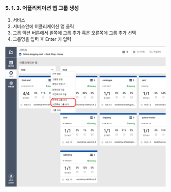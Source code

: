 ### 5. 1. 3. 어플리케이션 맵 그룹 생성

1. 서비스
2. 서비스안에 어플리케이션 맵 클릭
3. 그룹 액션 버튼에서 왼쪽에 그룹 추가 혹은 오른쪽에 그룹 추가 선택
4. 그룹명을 입력 후 Enter 키 입력

![](/assets/group_create.png)

